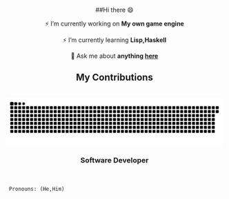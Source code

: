 <br>
<div align="center">
  ##Hi there 😄
  
 ⚡ I’m currently working on **My own game engine**
 
 ⚡ I’m currently learning **Lisp,Haskell**

 💬 Ask me about **anything [here](https://github.com/dxrkravehub/dxrkravehub/issues)**
 
  <h2> My Contributions </h2>
  <br>
  <img alt="Isn't it a beautiful day?" src="https://raw.githubusercontent.com/dxrkravehub/dxrkravehub/output/github-contribution-grid-snake.svg" />
<br>
  <h3 align="center"> Software Developer </h3>

<br/>

 </div>
  
     Pronouns: (He,Him)
  




<!--
**dxrkravehub/dxrkravehub** is a ✨ _special_ ✨ repository because its `README.md` (this file) appears on your GitHub profile.

Here are some ideas to get you started:

- 🔭 I’m currently working on ...
- 🌱 I’m currently learning ...
- 👯 I’m looking to collaborate on ...
- 🤔 I’m looking for help with ...
- 💬 Ask me about ...
- 📫 How to reach me: ...
- 😄 Pronouns: ...
- ⚡ Fun fact: ...
-->
